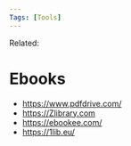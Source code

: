 ```yaml
---
Tags: [Tools]
---
```

Related: 
# Ebooks

- https://www.pdfdrive.com/
- https://Zlibrary.com
- https://ebookee.com/
- https://1lib.eu/
